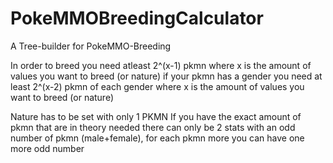 # PokeMMOBreedingCalculator
A Tree-builder for PokeMMO-Breeding

In order to breed you need atleast 2^(x-1) pkmn where x is the amount of values you want to breed (or nature)
if your pkmn has a gender you need at least 2^(x-2) pkmn of each gender where x is the amount of values you want to breed (or nature)

Nature has to be set with only 1 PKMN
If you have the exact amount of pkmn that are in theory needed there can only be 2 stats with an odd number of pkmn (male+female), 
for each pkmn more you can have one more odd number
